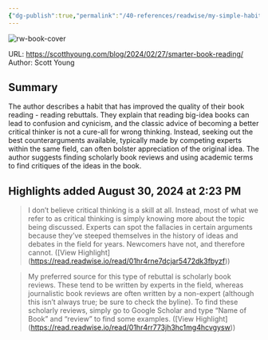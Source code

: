 ```yaml
---
{"dg-publish":true,"permalink":"/40-references/readwise/my-simple-habit-for-smarter-book-reading/","tags":["rw/articles"]}
---
```


![rw-book-cover](https://www.scotthyoung.com/blog/wp-content/uploads/2024/02/Reading-books-connections.jpg)
  
URL: https://scotthyoung.com/blog/2024/02/27/smarter-book-reading/
Author: Scott Young

## Summary

The author describes a habit that has improved the quality of their book reading - reading rebuttals. They explain that reading big-idea books can lead to confusion and cynicism, and the classic advice of becoming a better critical thinker is not a cure-all for wrong thinking. Instead, seeking out the best counterarguments available, typically made by competing experts within the same field, can often bolster appreciation of the original idea. The author suggests finding scholarly book reviews and using academic terms to find critiques of the ideas in the book.

## Highlights added August 30, 2024 at 2:23 PM
>I don’t believe critical thinking is a skill at all. Instead, most of what we refer to as critical thinking is simply knowing more about the topic being discussed. Experts can spot the fallacies in certain arguments because they’ve steeped themselves in the history of ideas and debates in the field for years. Newcomers have not, and therefore cannot. ([View Highlight] (https://read.readwise.io/read/01hr4rne7dcjar5472dk3fbyzf))


>My preferred source for this type of rebuttal is scholarly book reviews. These tend to be written by experts in the field, whereas journalistic book reviews are often written by a non-expert (although this isn’t always true; be sure to check the byline). To find these scholarly reviews, simply go to Google Scholar and type “Name of Book” and “review” to find some examples. ([View Highlight] (https://read.readwise.io/read/01hr4rr773jh3hc1mg4hcvgysw))



